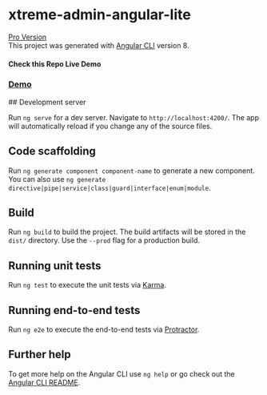 # xtreme-admin-angular-lite
<a href="https://wrappixel.com/templates/xtreme-angular-6-admin/">Pro Version</a><br/>
This project was generated with [Angular CLI](https://github.com/angular/angular-cli) version 8.
<h4>Check this Repo Live Demo</h4>
<h3><a href="https://wrappixel.com/demos/free-admin-templates/xtreme-admin-lite/html/ltr/">Demo</a></h3>
## Development server

Run `ng serve` for a dev server. Navigate to `http://localhost:4200/`. The app will automatically reload if you change any of the source files.

## Code scaffolding

Run `ng generate component component-name` to generate a new component. You can also use `ng generate directive|pipe|service|class|guard|interface|enum|module`.

## Build

Run `ng build` to build the project. The build artifacts will be stored in the `dist/` directory. Use the `--prod` flag for a production build.

## Running unit tests

Run `ng test` to execute the unit tests via [Karma](https://karma-runner.github.io).

## Running end-to-end tests

Run `ng e2e` to execute the end-to-end tests via [Protractor](http://www.protractortest.org/).

## Further help

To get more help on the Angular CLI use `ng help` or go check out the [Angular CLI README](https://github.com/angular/angular-cli/blob/master/README.md).
